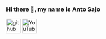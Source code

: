 ### Hi there 👋, my name is Anto Sajo



[<img src='https://cdn.jsdelivr.net/npm/simple-icons@3.0.1/icons/github.svg' alt='github' height='40'>](https://github.com/DhananjayPm)  [<img g src='https://cdn.jsdelivr.net/npm/simple-icons@3.0.1/icons/youtube.svg' alt='YouTube' height='40'>](https://www.youtube.com/channel/UC0FId_Llx-7tt2IdS3IerAQ)  
 




